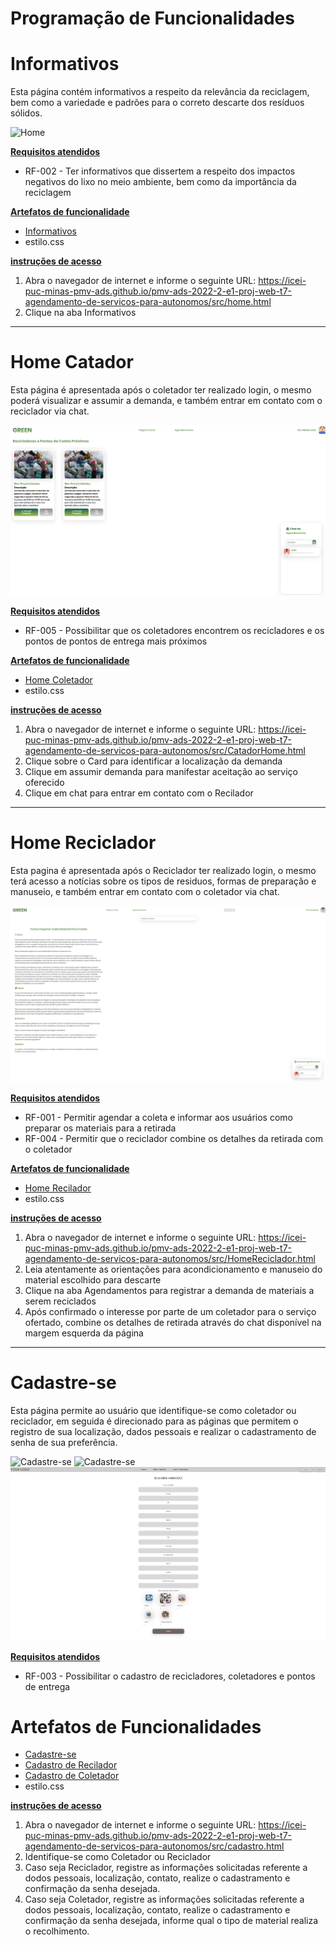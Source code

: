 # Programação de Funcionalidades

# Informativos

Esta página contém informativos a respeito da relevância da reciclagem, bem como a variedade e padrões para o correto descarte dos resíduos sólidos.

![Home](../docs/img/informativos.png)

<ins>**Requisitos atendidos**</ins>

* RF-002 - Ter informativos que dissertem a respeito dos impactos negativos do lixo no meio ambiente, bem como da importância da reciclagem

<ins>**Artefatos de funcionalidade**</ins>

* [Informativos](https://icei-puc-minas-pmv-ads.github.io/pmv-ads-2022-2-e1-proj-web-t7-agendamento-de-servicos-para-autonomos/src/informativos.html)
* estilo.css

<ins>**instruções de acesso**</ins>
 1. Abra o navegador de internet e informe o seguinte URL: https://icei-puc-minas-pmv-ads.github.io/pmv-ads-2022-2-e1-proj-web-t7-agendamento-de-servicos-para-autonomos/src/home.html
  2. Clique na aba Informativos
--------------------------
# Home Catador

Esta página é apresentada após o coletador ter realizado login, o mesmo poderá visualizar e assumir a demanda, e também entrar em contato com o reciclador via chat.

![Home](../docs/img/catadorhome.png)

<ins>**Requisitos atendidos**</ins>

* RF-005 - Possibilitar que os coletadores encontrem os recicladores e os pontos de pontos de entrega mais próximos

<ins>**Artefatos de funcionalidade**</ins>

* [Home Coletador](https://icei-puc-minas-pmv-ads.github.io/pmv-ads-2022-2-e1-proj-web-t7-agendamento-de-servicos-para-autonomos/src/CatadorHome.html)
* estilo.css

<ins>**instruções de acesso**</ins>
1. Abra o navegador de internet e informe o seguinte URL: https://icei-puc-minas-pmv-ads.github.io/pmv-ads-2022-2-e1-proj-web-t7-agendamento-de-servicos-para-autonomos/src/CatadorHome.html
2. Clique sobre o Card para identificar a localização da demanda
3. Clique em assumir demanda para manifestar aceitação ao serviço oferecido
4. Clique em chat para entrar em contato com o Recilador
--------------------------------
# Home Reciclador

Esta pagina é apresentada após o Reciclador ter realizado login, o mesmo terá acesso a notícias sobre os tipos de residuos, formas de preparação e manuseio, e também entrar em contato com o coletador via chat.

![Home](../docs/img/homereciclador.png)

<ins>**Requisitos atendidos**</ins>

* RF-001 - Permitir agendar a coleta e informar aos usuários como preparar os materiais para a retirada
* RF-004 - Permitir que o reciclador combine os detalhes da retirada com o coletador

<ins>**Artefatos de funcionalidade**</ins>

* [Home Recilador](https://icei-puc-minas-pmv-ads.github.io/pmv-ads-2022-2-e1-proj-web-t7-agendamento-de-servicos-para-autonomos/src/HomeReciclador.html)
* estilo.css

<ins>**instruções de acesso**</ins>
1. Abra o navegador de internet e informe o seguinte URL: https://icei-puc-minas-pmv-ads.github.io/pmv-ads-2022-2-e1-proj-web-t7-agendamento-de-servicos-para-autonomos/src/HomeReciclador.html
2. Leia atentamente as orientações para acondicionamento e manuseio do material escolhido para descarte
3. Clique na aba Agendamentos para registrar a demanda de materiais a serem reciclados
4. Após confirmado o interesse por parte de um coletador para o serviço ofertado, combine os detalhes de retirada através do chat disponível na margem esquerda da página
----------------------------
# Cadastre-se

Esta página permite ao usuário que identifique-se como coletador ou reciclador, em seguida é direcionado para as páginas que permitem o registro de sua localização, dados pessoais e realizar o cadastramento de senha de sua preferência.

![Cadastre-se](../docs/img/cadastro.png)
![Cadastre-se](../docs/img/cadastroreciclador.png)
![Cadastre-se](../docs/img/cadastrocatador.png)

<ins>**Requisitos atendidos**</ins>

* RF-003 - 	Possibilitar o cadastro de recicladores, coletadores e pontos de entrega

# Artefatos de Funcionalidades

* [Cadastre-se](https://icei-puc-minas-pmv-ads.github.io/pmv-ads-2022-2-e1-proj-web-t7-agendamento-de-servicos-para-autonomos/src/cadastro.html)
* [Cadastro de Recilador](https://icei-puc-minas-pmv-ads.github.io/pmv-ads-2022-2-e1-proj-web-t7-agendamento-de-servicos-para-autonomos/src/cadastrocatador.html)
* [Cadastro de Coletador](https://icei-puc-minas-pmv-ads.github.io/pmv-ads-2022-2-e1-proj-web-t7-agendamento-de-servicos-para-autonomos/src/cadastroreciclador.html)
* estilo.css

<ins>**instruções de acesso**</ins>
1. Abra o navegador de internet e informe o seguinte URL: https://icei-puc-minas-pmv-ads.github.io/pmv-ads-2022-2-e1-proj-web-t7-agendamento-de-servicos-para-autonomos/src/cadastro.html
2. Identifique-se como Coletador ou Reciclador
3. Caso seja Reciclador, registre as informações solicitadas referente a dodos pessoais, localização, contato, realize o cadastramento e confirmação da senha desejada. 
4. Caso seja Coletador, registre as informações solicitadas referente a dodos pessoais, localização, contato, realize o cadastramento e confirmação da senha desejada, informe qual o tipo de material realiza o recolhimento.
